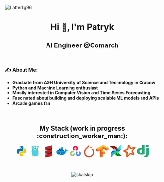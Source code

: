 <p align="left"> <img src="https://komarev.com/ghpvc/?username=Latterlig96" alt="Latterlig96" /> </p>

<h1 align="center">Hi 👋, I'm Patryk</h1>
<h2 align="center">AI Engineer @Comarch</h2>

<br/>

### :writing_hand: <strong>About Me</strong>:
- <strong>Graduate from AGH University of Science and Technology in Cracow</strong>
- <strong>Python and Machine Learning enthusiast</strong>
- <strong>Mostly interested in Computer Vision and Time Series Forecasting</strong>
- <strong>Fascinated about building and deploying scalable ML models and APIs</strong>
- <strong>Arcade games fan</strong>

<br/>

<h2 align="center"><strong>My Stack (work in progress :construction_worker_man:):</strong></h2>
<p align="center">
  <img src="./icons/python.svg" alt="python" width="40" height="40"/>
  <img src="./icons/golang.svg" alt="golang" width="40" height="40"/>
  <img src="./icons/scala.svg" alt="scala" width="40" height="40"/>
  <img src="./icons/docker.svg" alt="docker" width="40" height="40"/>
  <img src="./icons/opencv.svg" alt="opencv" width="40" height="40"/>
  <img src="./icons/pytorch.svg" alt="pytorch" width="40" height="40"/>
  <img src="./icons/tensorflow.svg" alt="tensorflow" width="40" height="40"/>
  <img src="./icons/airflow.svg" alt="airflow" width="40" height="40"/>
  <img src="./icons/spark.svg" alt="spark" width="40" height="40"/>
  <img src="./icons/django.svg" alt="django" width="40" height="40"/>
</p>

<br/>

<p align="center"> <img src=https://github-readme-stats.vercel.app/api?username=Latterlig96&show_icons=true alt="skalskip" /> </p>
